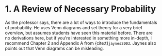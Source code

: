 # 1. A Review of Necessary Probability

As the professor says, there are a lot of ways to introduce the fundamentals of probability. He uses Venn diagrams and set theory for a very brief overview, but assumes students have seen this material before. There are no derivations here, but if you're interested in something more in-depth, I recommend Chapter 2 and Appendix A from {cite:t}`jaynes2003`. Jaynes also points out that Venn diagrams can be misleading.